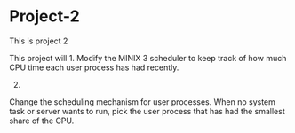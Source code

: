 Project-2
=========

This is project 2

This project will
1.
Modify the MINIX 3 scheduler to keep track of how much CPU time each user process has had recently.

2.
Change the scheduling mechanism for user processes. When no system task or server wants to run, pick the user process that has had the smallest share of the CPU.


